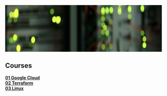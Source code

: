 <a href="https://github.com/benweston">
    <img src="https://github.com/benweston/benweston/blob/main/assets/banners/main-banner.png" alt="Ben Weston — Cloud & Software Engineering" width="1100" height="150" loading="lazy" />
</a>

## Courses

<div align="justify">

[**01 Google Cloud**](https://github.com/benweston/benweston/blob/main/courses/google-cloud.md#coursera)   
[**02 Terraform**](https://github.com/benweston/benweston/blob/main/courses/terraform.md#coursera)   
[**03 Linux**](https://github.com/benweston/benweston/blob/main/courses/linux.md#coursera)   

</div>
